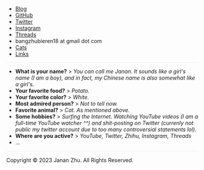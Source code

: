 - [Blog](blog.md)
- [GitHub](https://github.com/jananzzzz)
- [Twitter](https://twitter.com/)
- [Instagram](https://www.instagram.com/janan0927)
- [Threads](https://threads.net/@janan0927)
- bangzhubieren18 at gmail dot com
- [Cats](https://www.google.com/search?q=cats&tbm=isch)
- [Links](./links.md)


<hr style="height: 1px; background-color: #eaecef;">

- **What is your name?** > *You can call me Janan. It sounds like a girl's name (I am a boy), and in fact, my Chinese name is also somewhat like a girl's.*
- **Your favorite food?** > *Potato.*
- **Your favorite color?** > *White.*
- **Most admired person?** > *Not to tell now.*
- **Favorite animal?** > *Cat. As mentioned above.*
- **Some hobbies?** > *Surfing the Internet. Watching YouTube videos (I am a full-time YouTube watcher ^^) and shit-posting on Twitter (currenly not public my twitter account due to too many controversial statements lol).*
- **Where are you active?** > *YouTube, Twitter, Zhihu, Instagram, Threads*
- ...

<hr style="border:none; background-color:rgb(245,246,247); height:2px;">
Copyright © 2023 Janan Zhu. All Rights Reserved.
